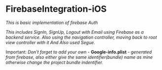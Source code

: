 # FirebaseIntegration-iOS
_This is basic implementation of firebase Auth_

_This includes SignIn, SignUp, Logout with Email using Firebase as a backend service.
Also using the navigation controller, moving back to root view controller with it
And Also used Segue._ 

Important: _Don't forget to add your own_ - **Google-info.plist** - _generated from firebase, also either give the same identifier(bundle) name as mine otherwise change the project bundle indentifier._
